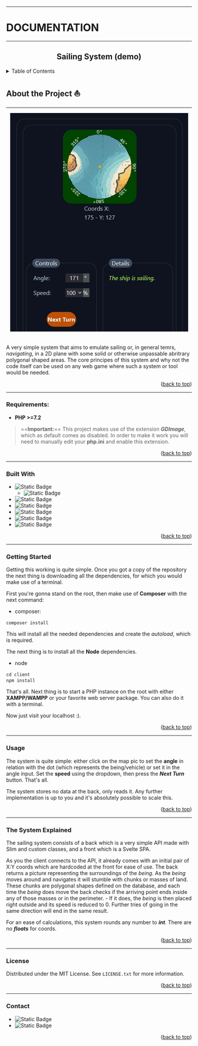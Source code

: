 <a id="readme-top"></a>

---
<h1>DOCUMENTATION</h1>

---

<h2 align="center">Sailing System (demo)</h2>

<details>
    <summary>Table of Contents</summary>
    <ol>
        <li><a href="#about-the-project">About The Project</a></li>
        <ul><a href="#requirements">Requirements</a></ul>
        <ul>            
            <a href="#built-with">Built With</a>
        </ul>
        <li><a href="#getting-started">Getting Started</a></li>
        <li><a href="#usage">Usage</a></li>
        <li><a href="#the-system-explained">The System Explained</a></li>
        <li><a href="#license">License</a></li>
        <li><a href="#contact">Contact</a></li>
    </ol>
</details>

<!-- ABOUT THE PROJECT -->
## About the Project :boat:
---
<div align="center">
    <img src="./doc/images/map_example.png">
</div><br>

A very simple system that aims to emulate sailing or, in general temrs, *navigating*, in a 2D plane with some solid or otherwise unpassable abritrary polygonal shaped areas.
The core principes of this system and why not the code itself can be used on any web game where such a system or tool would be needed.

<p align="right">(<a href="#readme-top">back to top</a>)</p>

---

### Requirements:

* **PHP >=7.2**

>==**Important:**==
>This project makes use of the extension ***GDImage***, which as default comes as disabled. In order to make it work you will need to manually edit your **php.ini** and enable this extension.

<p align="right">(<a href="#readme-top">back to top</a>)</p>

---

### Built With

* ![Static Badge](https://img.shields.io/badge/PHP%207.20-black?style=for-the-badge&logo=PHP&logoColor=blue)
    * ![Static Badge](https://img.shields.io/badge/Slim-black?style=for-the-badge&logo=PHP)
* ![Static Badge](https://img.shields.io/badge/Svelte-black?style=for-the-badge&logo=Svelte&logoColor=%23FF3E00)
* ![Static Badge](https://img.shields.io/badge/Tailwind%20CSS-black?style=for-the-badge&logo=tailwindcss&logoColor=%2306B6D4)
* ![Static Badge](https://img.shields.io/badge/SQLite-black?style=for-the-badge&logo=sqlite&logoColor=%23003B57)
* ![Static Badge](https://img.shields.io/badge/Composer-black?style=for-the-badge&logo=composer&logoColor=%23885630)
* ![Static Badge](https://img.shields.io/badge/npm-black?style=for-the-badge&logo=npm&logoColor=%23CB3837)


<p align="right">(<a href="#readme-top">back to top</a>)</p>

---

### Getting Started

Getting this working is quite simple. Once you got a copy of the repository the next thing is downloading all the dependencies, for which you would make use of a terminal.

First you're gonna stand on the root, then make use of **Composer** with the next command:
* composer:
```
composer install
```

This will install all the needed dependencies and create the *autoload*, which is required.

The next thing is to install all the **Node** dependencies.
* node
```
cd client
npm install
```

That's all.
Next thing is to start a PHP instance on the root with either **XAMPP/WAMPP** or your favorite web server package. You can also do it with a terminal.

Now just visit your localhost :).

<p align="right">(<a href="#readme-top">back to top</a>)</p>

---

### Usage

The system is quite simple: either click on the map pic to set the **angle** in relation with the dot (which represents the being/vehicle) or set it in the angle input. Set the **speed** using the dropdown, then press the ***Next Turn*** button. That's all.

The system stores no data at the back, only reads it. Any further implementation is up to you and it's absolutely possible to scale this.

<p align="right">(<a href="#readme-top">back to top</a>)</p>

---

### The System Explained

The sailing system consists of a back which is a very simple API made with Slim and custom classes, and a front which is a Svelte SPA.

As you the client connects to the API, it already comes with an initial pair of X:Y coords which are hardcoded at the front for ease of use. The back returns a picture representing the surroundings of the *being*.
As the *being* moves around and navigates it will stumble with chunks or masses of land. These chunks are polygonal shapes defined on the database, and each time the *being* does move the back checks if the arriving point ends inside any of those masses or in the perimeter. - If it does, the *being* is then placed right outside and its speed is reduced to 0. Further tries of going in the same direction will end in the same result.

For an ease of calculations, this system rounds any number to ***int***. There are no ***floats*** for coords.

<p align="right">(<a href="#readme-top">back to top</a>)</p>

---

### License

Distributed under the MIT License. See `LICENSE.txt` for more information.

<p align="right">(<a href="#readme-top">back to top</a>)</p>

---

### Contact

* ![Static Badge](https://img.shields.io/badge/Discord%3A-CoderLotl-gray?style=for-the-badge&logo=discord&logoColor=%235865F2&labelColor=black)
* ![Static Badge](https://img.shields.io/badge/Gmail%3A-j.e.delmar.87%40gmail.com-gray?style=for-the-badge&logo=gmail&logoColor=%23EA4335&labelColor=black)

<p align="right">(<a href="#readme-top">back to top</a>)</p>